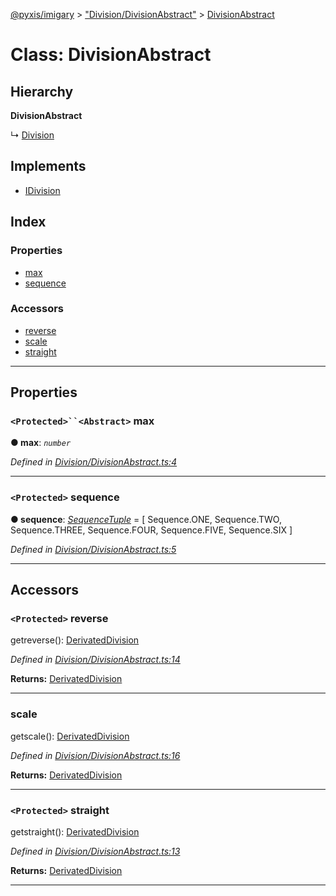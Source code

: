 [@pyxis/imigary](../README.md) > ["Division/DivisionAbstract"](../modules/_division_divisionabstract_.md) > [DivisionAbstract](../classes/_division_divisionabstract_.divisionabstract.md)

# Class: DivisionAbstract

## Hierarchy

**DivisionAbstract**

↳  [Division](_division_division_.division.md)

## Implements

* [IDivision](../interfaces/_division_types_.idivision.md)

## Index

### Properties

* [max](_division_divisionabstract_.divisionabstract.md#max)
* [sequence](_division_divisionabstract_.divisionabstract.md#sequence)

### Accessors

* [reverse](_division_divisionabstract_.divisionabstract.md#reverse)
* [scale](_division_divisionabstract_.divisionabstract.md#scale)
* [straight](_division_divisionabstract_.divisionabstract.md#straight)

---

## Properties

<a id="max"></a>

### `<Protected>``<Abstract>` max

**● max**: *`number`*

*Defined in [Division/DivisionAbstract.ts:4](https://github.com/creaux/pyxis/blob/d2e0e43/packages/imigary/src/Division/DivisionAbstract.ts#L4)*

___
<a id="sequence"></a>

### `<Protected>` sequence

**● sequence**: *[SequenceTuple](../modules/_division_types_.md#sequencetuple)* =  [
    Sequence.ONE,
    Sequence.TWO,
    Sequence.THREE,
    Sequence.FOUR,
    Sequence.FIVE,
    Sequence.SIX
  ]

*Defined in [Division/DivisionAbstract.ts:5](https://github.com/creaux/pyxis/blob/d2e0e43/packages/imigary/src/Division/DivisionAbstract.ts#L5)*

___

## Accessors

<a id="reverse"></a>

### `<Protected>` reverse

getreverse(): [DerivatedDivision](../modules/_division_types_.md#derivateddivision)

*Defined in [Division/DivisionAbstract.ts:14](https://github.com/creaux/pyxis/blob/d2e0e43/packages/imigary/src/Division/DivisionAbstract.ts#L14)*

**Returns:** [DerivatedDivision](../modules/_division_types_.md#derivateddivision)

___
<a id="scale"></a>

###  scale

getscale(): [DerivatedDivision](../modules/_division_types_.md#derivateddivision)

*Defined in [Division/DivisionAbstract.ts:16](https://github.com/creaux/pyxis/blob/d2e0e43/packages/imigary/src/Division/DivisionAbstract.ts#L16)*

**Returns:** [DerivatedDivision](../modules/_division_types_.md#derivateddivision)

___
<a id="straight"></a>

### `<Protected>` straight

getstraight(): [DerivatedDivision](../modules/_division_types_.md#derivateddivision)

*Defined in [Division/DivisionAbstract.ts:13](https://github.com/creaux/pyxis/blob/d2e0e43/packages/imigary/src/Division/DivisionAbstract.ts#L13)*

**Returns:** [DerivatedDivision](../modules/_division_types_.md#derivateddivision)

___

